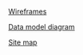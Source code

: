 [Wireframes](https://github.com/Hairum-Qureshi/f25-cisc474-individual/blob/main/apps/docs/public/Wireframes.pdf)

[Data model diagram](https://github.com/Hairum-Qureshi/f25-cisc474-individual/blob/main/apps/docs/public/Data%20Model%20Diagram.png)

[Site map](https://github.com/Hairum-Qureshi/f25-cisc474-individual/blob/main/apps/docs/public/SIte%20Map.png)
